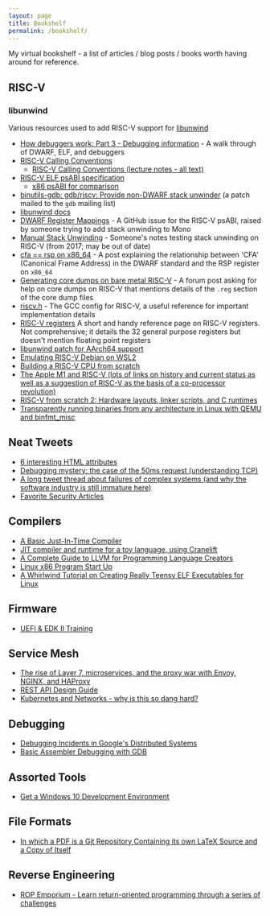 ```yaml
---
layout: page
title: Bookshelf
permalink: /bookshelf/
---
```


My virtual bookshelf - a list of articles / blog posts / books worth
having around for reference.

## RISC-V

### libunwind

Various resources used to add RISC-V support for [libunwind](https://www.nongnu.org/libunwind/)

* [How debuggers work: Part 3 - Debugging information](https://eli.thegreenplace.net/2011/02/07/how-debuggers-work-part-3-debugging-information) - A walk through of DWARF, ELF, and debuggers
* [RISC-V Calling Conventions](https://riscv.org/wp-content/uploads/2015/01/riscv-calling.pdf)
  * [RISC-V Calling Conventions (lecture notes - all text)](https://pdos.csail.mit.edu/6.828/2019/lec/l-riscv.txt)
* [RISC-V ELF psABI specification](https://github.com/riscv/riscv-elf-psabi-doc/blob/master/riscv-elf.md)
  * [x86 psABI for comparison](https://gitlab.com/x86-psABIs)
* [binutils-gdb: gdb/riscv: Provide non-DWARF stack unwinder](https://sourceware.org/legacy-ml/gdb-cvs/2018-09/msg00002.html) (a patch mailed to the `gdb` mailing list)
* [libunwind docs](https://www.nongnu.org/libunwind/docs.html)
* [DWARF Register Mappings](https://github.com/riscv/riscv-elf-psabi-doc/issues/70) - A GitHub issue for the RISC-V psABI, raised by someone trying to add stack unwinding to Mono
* [Manual Stack Unwinding](https://github.com/slavaim/riscv-notes/blob/master/magenta/manual-stack-unwinding.md) - Someone's notes testing stack unwinding on RISC-V (from 2017; may be out of date)
* [cfa == rsp on x86_64](https://www.corsix.org/content/cfa-rsp-x86-64) - A post explaining the relationship between 'CFA' (Canonical Frame Address) in the DWARF standard and the RSP register on `x86_64`
* [Generating core dumps on bare metal RISC-V](https://forums.sifive.com/t/generating-core-dumps-on-bare-metal-risc-v/3088) - A forum post asking for help on core dumps on RISC-V that mentions details of the `.reg` section of the core dump files
* [riscv.h](https://github.com/gcc-mirror/gcc/blob/master/gcc/config/riscv/riscv.h) - The GCC config for RISC-V, a useful reference for important implementation details
* [RISC-V registers](https://en.wikichip.org/wiki/risc-v/registers) A short and handy reference page on RISC-V registers.  Not comprehensive; it details the 32 general purpose registers but doesn't mention floating point registers
* [libunwind patch for AArch64 support](https://github.com/libunwind/libunwind/commit/ac6c0a6535975f1dc2da6e4e2766614baac2a14a#diff-44c9a8e487fd562ca0a78f2469deee6ca193e450bf03a83866aff7f590e9e494)
* [Emulating RISC-V Debian on WSL2](https://blog.davidburela.com/2020/11/15/emulating-risc-v-debian-on-wsl2/)
* [Building a RISC-V CPU from scratch](https://spectrum.ieee.org/geek-life/hands-on/build-a-riscv-cpu-from-scratch)
* [The Apple M1 and RISC-V (lots of links on history and current status as well as a suggestion of RISC-V as the basis of a co-processor revolution)](https://erik-engheim.medium.com/apple-m1-foreshadows-risc-v-dd63a62b2562)
* [RISC-V from scratch 2: Hardware layouts, linker scripts, and C runtimes](https://twilco.github.io/riscv-from-scratch/2019/04/27/riscv-from-scratch-2.html)
* [Transparently running binaries from any architecture in Linux with QEMU and binfmt_misc](https://ownyourbits.com/2018/06/13/transparently-running-binaries-from-any-architecture-in-linux-with-qemu-and-binfmt_misc)

## Neat Tweets

* [6 interesting HTML attributes](https://twitter.com/Insharamin/status/1399621939480522755)
* [Debugging mystery: the case of the 50ms request (understanding TCP)](https://twitter.com/b0rk/status/1390012478386577411)
* [A long tweet thread about failures of complex systems (and why the software industry is still immature here)](https://twitter.com/www_ora_tion_ca/status/1027539289750429696)
* [Favorite Security Articles](https://twitter.com/grittygrease/status/1028769194643353600)

## Compilers

* [A Basic Just-In-Time Compiler](https://nullprogram.com/blog/2015/03/19)
* [JIT compiler and runtime for a toy language, using Cranelift](https://github.com/bytecodealliance/cranelift-jit-demo)
* [A Complete Guide to LLVM for Programming Language Creators](https://mukulrathi.com/create-your-own-programming-language/llvm-ir-cpp-api-tutorial/)
* [Linux x86 Program Start Up](http://dbp-consulting.com/tutorials/debugging/linuxProgramStartup.html)
* [A Whirlwind Tutorial on Creating Really Teensy ELF Executables for Linux](http://muppetlabs.com/~breadbox/sotware/tiny/teensy.html)

## Firmware

* [UEFI & EDK II Training](https://twitter.com/Intel_Brian/status/1143630892855771136)

## Service Mesh

* [The rise of Layer 7, microservices, and the proxy war with Envoy, NGINX, and HAProxy](http://slideshare.net/datawire/the-rise-of-layer-7-microservices-and-the-proxy-war-with-envoy-nginx-and-haproxy)
* [REST API Design Guide](https://github.com/NationalBankBelgium/REST-API-Design-Guide)
* [Kubernetes and Networks - why is this so dang hard?](https://speakerdeck.com/thockin/kubernetes-and-networks-why-is-this-so-dang-hard)

## Debugging

* [Debugging Incidents in Google's Distributed Systems](https://queue.acm.org/detail.cfm?id=3404974)
* [Basic Assembler Debugging with GDB](https://dbp-consulting.com/tutorials/debugging/basicAsmDebuggingGDB.html)

## Assorted Tools

* [Get a Windows 10 Development Environment](https://developer.microsoft.com/en-us/windows/downloads/virtual-machines/)

## File Formats

* [In which a PDF is a Git Repository Containing its own LaTeX Source and a Copy of Itself](https://github.com/ESultanik/PDFGitPolyglot)

## Reverse Engineering

* [ROP Emporium - Learn return-oriented programming through a series of challenges](http://ropemporium.com)
